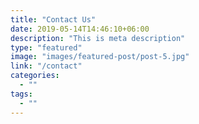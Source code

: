 ```yaml
---
title: "Contact Us"
date: 2019-05-14T14:46:10+06:00
description: "This is meta description"
type: "featured"
image: "images/featured-post/post-5.jpg"
link: "/contact"
categories:
  - ""
tags:
  - ""
---
```


